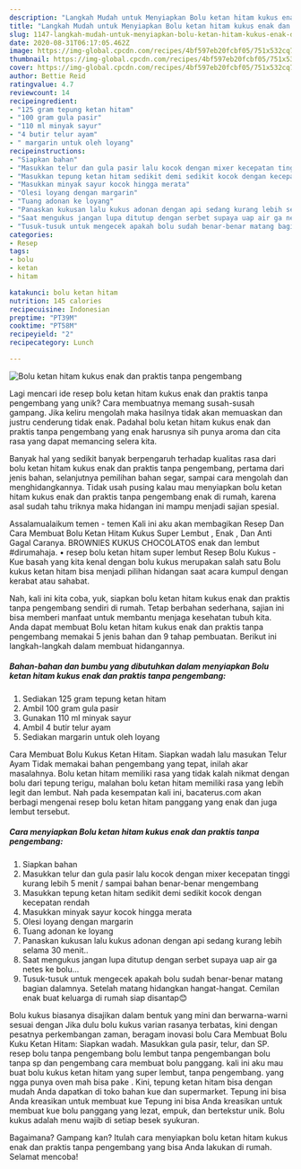 ```yaml
---
description: "Langkah Mudah untuk Menyiapkan Bolu ketan hitam kukus enak dan praktis tanpa pengembang, Bisa Manjain Lidah"
title: "Langkah Mudah untuk Menyiapkan Bolu ketan hitam kukus enak dan praktis tanpa pengembang, Bisa Manjain Lidah"
slug: 1147-langkah-mudah-untuk-menyiapkan-bolu-ketan-hitam-kukus-enak-dan-praktis-tanpa-pengembang-bisa-manjain-lidah
date: 2020-08-31T06:17:05.462Z
image: https://img-global.cpcdn.com/recipes/4bf597eb20fcbf05/751x532cq70/bolu-ketan-hitam-kukus-enak-dan-praktis-tanpa-pengembang-foto-resep-utama.jpg
thumbnail: https://img-global.cpcdn.com/recipes/4bf597eb20fcbf05/751x532cq70/bolu-ketan-hitam-kukus-enak-dan-praktis-tanpa-pengembang-foto-resep-utama.jpg
cover: https://img-global.cpcdn.com/recipes/4bf597eb20fcbf05/751x532cq70/bolu-ketan-hitam-kukus-enak-dan-praktis-tanpa-pengembang-foto-resep-utama.jpg
author: Bettie Reid
ratingvalue: 4.7
reviewcount: 14
recipeingredient:
- "125 gram tepung ketan hitam"
- "100 gram gula pasir"
- "110 ml minyak sayur"
- "4 butir telur ayam"
- " margarin untuk oleh loyang"
recipeinstructions:
- "Siapkan bahan"
- "Masukkan telur dan gula pasir lalu kocok dengan mixer kecepatan tinggi kurang lebih 5 menit / sampai bahan benar-benar mengembang"
- "Masukkan tepung ketan hitam sedikit demi sedikit kocok dengan kecepatan rendah"
- "Masukkan minyak sayur kocok hingga merata"
- "Olesi loyang dengan margarin"
- "Tuang adonan ke loyang"
- "Panaskan kukusan lalu kukus adonan dengan api sedang kurang lebih selama 30 menit.."
- "Saat mengukus jangan lupa ditutup dengan serbet supaya uap air ga netes ke bolu..."
- "Tusuk-tusuk untuk mengecek apakah bolu sudah benar-benar matang bagian dalamnya. Setelah matang hidangkan hangat-hangat. Cemilan enak buat keluarga di rumah siap disantap😊"
categories:
- Resep
tags:
- bolu
- ketan
- hitam

katakunci: bolu ketan hitam 
nutrition: 145 calories
recipecuisine: Indonesian
preptime: "PT39M"
cooktime: "PT58M"
recipeyield: "2"
recipecategory: Lunch

---
```



![Bolu ketan hitam kukus enak dan praktis tanpa pengembang](https://img-global.cpcdn.com/recipes/4bf597eb20fcbf05/751x532cq70/bolu-ketan-hitam-kukus-enak-dan-praktis-tanpa-pengembang-foto-resep-utama.jpg)

Lagi mencari ide resep bolu ketan hitam kukus enak dan praktis tanpa pengembang yang unik? Cara membuatnya memang susah-susah gampang. Jika keliru mengolah maka hasilnya tidak akan memuaskan dan justru cenderung tidak enak. Padahal bolu ketan hitam kukus enak dan praktis tanpa pengembang yang enak harusnya sih punya aroma dan cita rasa yang dapat memancing selera kita.

Banyak hal yang sedikit banyak berpengaruh terhadap kualitas rasa dari bolu ketan hitam kukus enak dan praktis tanpa pengembang, pertama dari jenis bahan, selanjutnya pemilihan bahan segar, sampai cara mengolah dan menghidangkannya. Tidak usah pusing kalau mau menyiapkan bolu ketan hitam kukus enak dan praktis tanpa pengembang enak di rumah, karena asal sudah tahu triknya maka hidangan ini mampu menjadi sajian spesial.

Assalamualaikum temen - temen Kali ini aku akan membagikan Resep Dan Cara Membuat Bolu Ketan Hitam Kukus Super Lembut , Enak , Dan Anti Gagal Caranya. BROWNIES KUKUS CHOCOLATOS enak dan lembut #dirumahaja. • resep bolu ketan hitam super lembut Resep Bolu Kukus - Kue basah yang kita kenal dengan bolu kukus merupakan salah satu Bolu kukus ketan hitam bisa menjadi pilihan hidangan saat acara kumpul dengan kerabat atau sahabat.


Nah, kali ini kita coba, yuk, siapkan bolu ketan hitam kukus enak dan praktis tanpa pengembang sendiri di rumah. Tetap berbahan sederhana, sajian ini bisa memberi manfaat untuk membantu menjaga kesehatan tubuh kita. Anda dapat membuat Bolu ketan hitam kukus enak dan praktis tanpa pengembang memakai 5 jenis bahan dan 9 tahap pembuatan. Berikut ini langkah-langkah dalam membuat hidangannya.

<!--inarticleads1-->

##### Bahan-bahan dan bumbu yang dibutuhkan dalam menyiapkan Bolu ketan hitam kukus enak dan praktis tanpa pengembang:

1. Sediakan 125 gram tepung ketan hitam
1. Ambil 100 gram gula pasir
1. Gunakan 110 ml minyak sayur
1. Ambil 4 butir telur ayam
1. Sediakan  margarin untuk oleh loyang


Cara Membuat Bolu Kukus Ketan Hitam. Siapkan wadah lalu masukan Telur Ayam Tidak memakai bahan pengembang yang tepat, inilah akar masalahnya. Bolu ketan hitam memiliki rasa yang tidak kalah nikmat dengan bolu dari tepung terigu, malahan bolu ketan hitam memiliki rasa yang lebih legit dan lembut. Nah pada kesempatan kali ini, bacaterus.com akan berbagi mengenai resep bolu ketan hitam panggang yang enak dan juga lembut tersebut. 

<!--inarticleads2-->

##### Cara menyiapkan Bolu ketan hitam kukus enak dan praktis tanpa pengembang:

1. Siapkan bahan
1. Masukkan telur dan gula pasir lalu kocok dengan mixer kecepatan tinggi kurang lebih 5 menit / sampai bahan benar-benar mengembang
1. Masukkan tepung ketan hitam sedikit demi sedikit kocok dengan kecepatan rendah
1. Masukkan minyak sayur kocok hingga merata
1. Olesi loyang dengan margarin
1. Tuang adonan ke loyang
1. Panaskan kukusan lalu kukus adonan dengan api sedang kurang lebih selama 30 menit..
1. Saat mengukus jangan lupa ditutup dengan serbet supaya uap air ga netes ke bolu...
1. Tusuk-tusuk untuk mengecek apakah bolu sudah benar-benar matang bagian dalamnya. Setelah matang hidangkan hangat-hangat. Cemilan enak buat keluarga di rumah siap disantap😊


Bolu kukus biasanya disajikan dalam bentuk yang mini dan berwarna-warni sesuai dengan Jika dulu bolu kukus varian rasanya terbatas, kini dengan pesatnya perkembangan zaman, beragam inovasi bolu Cara Membuat Bolu Kuku Ketan Hitam: Siapkan wadah. Masukkan gula pasir, telur, dan SP. resep bolu tanpa pengembang bolu lembut tanpa pengembangan bolu tanpa sp dan pengembang cara membuat bolu panggang. kali ini aku mau buat bolu kukus ketan hitam yang super lembut, tanpa pengembang. yang ngga punya oven mah bisa pake . Kini, tepung ketan hitam bisa dengan mudah Anda dapatkan di toko bahan kue dan supermarket. Tepung ini bisa Anda kreasikan untuk membuat kue Tepung ini bisa Anda kreasikan untuk membuat kue bolu panggang yang lezat, empuk, dan bertekstur unik. Bolu kukus adalah menu wajib di setiap besek syukuran. 

Bagaimana? Gampang kan? Itulah cara menyiapkan bolu ketan hitam kukus enak dan praktis tanpa pengembang yang bisa Anda lakukan di rumah. Selamat mencoba!
